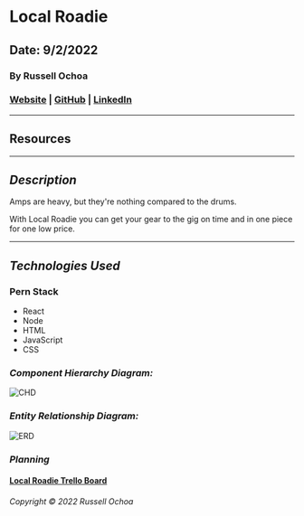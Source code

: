 # Local Roadie

## Date: 9/2/2022

### By Russell Ochoa

### [Website](https://www.eg15m.com/) | [GitHub](https://github.com/russellgochoa) | [LinkedIn](https://www.linkedin.com/in/russell-ochoa-7a2a9516/)


---

## **Resources**

---

## **_Description_**

Amps are heavy, but they're nothing compared to the drums. 

With Local Roadie you can get your gear to the gig on time and in one piece for one low price. 


---

## **_Technologies Used_**

### Pern Stack

- React
- Node
- HTML
- JavaScript
- CSS

### **_Component Hierarchy Diagram:_**

![CHD](https://i.imgur.com/K7UuYgO.png 'Component Hierachy Diagram')

### **_Entity Relationship Diagram:_**

![ERD](https://i.imgur.com/dUKKHUV.png 'Entity Relationship Diagram')

### **_Planning_**

#### [Local Roadie Trello Board](https://trello.com/b/MkXqFIyY/project-4-local-roadie-capstone)


###### Copyright &copy; 2022 Russell Ochoa
